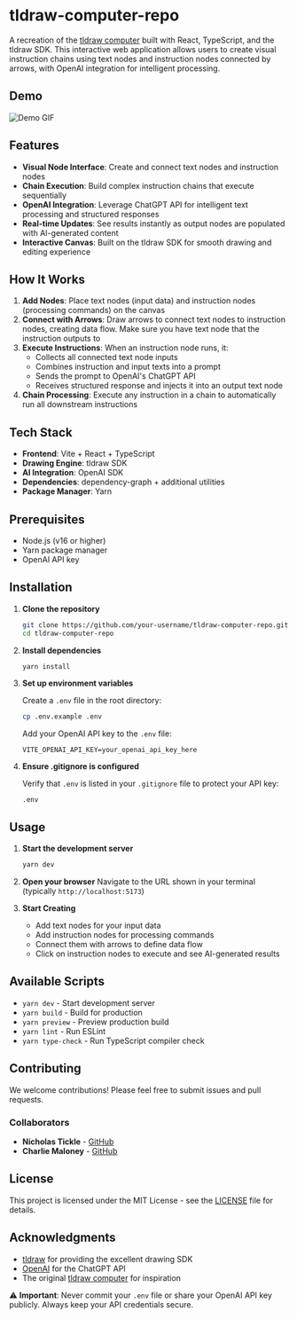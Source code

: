 # tldraw-computer-repo

A recreation of the [tldraw computer](https://computer.tldraw.com/home) built with React, TypeScript, and the tldraw SDK. This interactive web application allows users to create visual instruction chains using text nodes and instruction nodes connected by arrows, with OpenAI integration for intelligent processing.

## Demo

![Demo GIF](./assets/Demo.gif)


## Features

- **Visual Node Interface**: Create and connect text nodes and instruction nodes
- **Chain Execution**: Build complex instruction chains that execute sequentially
- **OpenAI Integration**: Leverage ChatGPT API for intelligent text processing and structured responses
- **Real-time Updates**: See results instantly as output nodes are populated with AI-generated content
- **Interactive Canvas**: Built on the tldraw SDK for smooth drawing and editing experience

## How It Works

1. **Add Nodes**: Place text nodes (input data) and instruction nodes (processing commands) on the canvas
2. **Connect with Arrows**: Draw arrows to connect text nodes to instruction nodes, creating data flow. Make sure you have text node that the instruction outputs to
3. **Execute Instructions**: When an instruction node runs, it:
   - Collects all connected text node inputs
   - Combines instruction and input texts into a prompt
   - Sends the prompt to OpenAI's ChatGPT API
   - Receives structured response and injects it into an output text node
4. **Chain Processing**: Execute any instruction in a chain to automatically run all downstream instructions

## Tech Stack

- **Frontend**: Vite + React + TypeScript
- **Drawing Engine**: tldraw SDK
- **AI Integration**: OpenAI SDK
- **Dependencies**: dependency-graph + additional utilities
- **Package Manager**: Yarn

## Prerequisites

- Node.js (v16 or higher)
- Yarn package manager
- OpenAI API key

## Installation

1. **Clone the repository**
   ```bash
   git clone https://github.com/your-username/tldraw-computer-repo.git
   cd tldraw-computer-repo
   ```

2. **Install dependencies**
   ```bash
   yarn install
   ```

3. **Set up environment variables**
   
   Create a `.env` file in the root directory:
   ```bash
   cp .env.example .env
   ```
   
   Add your OpenAI API key to the `.env` file:
   ```
   VITE_OPENAI_API_KEY=your_openai_api_key_here
   ```

4. **Ensure .gitignore is configured**
   
   Verify that `.env` is listed in your `.gitignore` file to protect your API key:
   ```
   .env
   ```

## Usage

1. **Start the development server**
   ```bash
   yarn dev
   ```

2. **Open your browser**
   Navigate to the URL shown in your terminal (typically `http://localhost:5173`)

3. **Start Creating**
   - Add text nodes for your input data
   - Add instruction nodes for processing commands
   - Connect them with arrows to define data flow
   - Click on instruction nodes to execute and see AI-generated results

## Available Scripts

- `yarn dev` - Start development server
- `yarn build` - Build for production
- `yarn preview` - Preview production build
- `yarn lint` - Run ESLint
- `yarn type-check` - Run TypeScript compiler check

## Contributing

We welcome contributions! Please feel free to submit issues and pull requests.

### Collaborators

- **Nicholas Tickle** - [GitHub](https://github.com/nicholastickle)
- **Charlie Maloney** - [GitHub](https://github.com/charlie-maloney)

## License

This project is licensed under the MIT License - see the [LICENSE](LICENSE) file for details.

## Acknowledgments

- [tldraw](https://tldraw.dev) for providing the excellent drawing SDK
- [OpenAI](https://openai.com) for the ChatGPT API
- The original [tldraw computer](https://computer.tldraw.com/home) for inspiration


⚠️ **Important**: Never commit your `.env` file or share your OpenAI API key publicly. Always keep your API credentials secure.